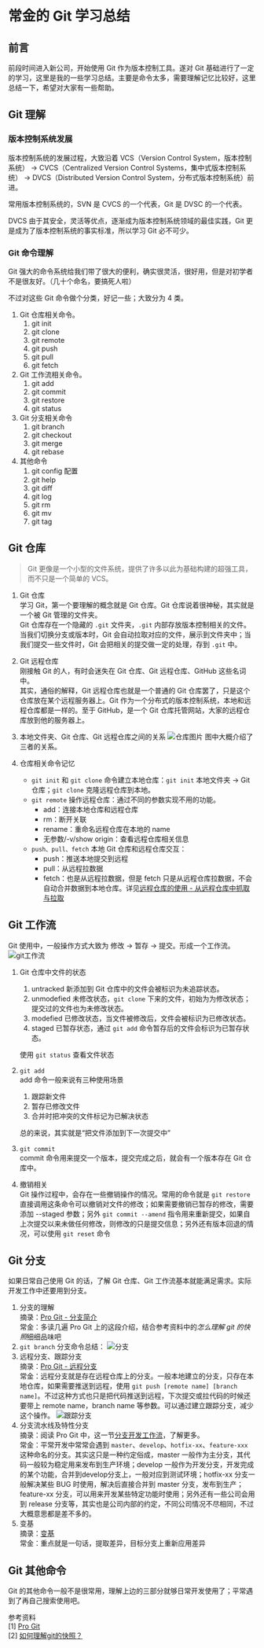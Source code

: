 # 常金的 Git 学习总结

## 前言
前段时间进入新公司，开始使用 Git 作为版本控制工具。遂对 Git 基础进行了一定的学习，这里是我的一些学习总结。主要是命令太多，需要理解记忆比较好，这里总结一下，希望对大家有一些帮助。

## Git 理解
### 版本控制系统发展
版本控制系统的发展过程，大致沿着 VCS（Version Control System，版本控制系统） -> CVCS（Centralized Version Control Systems，集中式版本控制系统） -> DVCS（Distributed Version Control System，分布式版本控制系统）前进。

常用版本控制系统的，SVN 是 CVCS 的一个代表，Git 是 DVSC 的一个代表。  

DVCS 由于其安全，灵活等优点，逐渐成为版本控制系统领域的最佳实践，Git 更是成为了版本控制系统的事实标准，所以学习 Git 必不可少。  


### Git 命令理解
Git 强大的命令系统给我们带了很大的便利，确实很灵活，很好用，但是对初学者不是很友好。（几十个命名，要搞死人啦）  

不过对这些 Git 命令做个分类，好记一些；大致分为 4 类。
1. Git 仓库相关命令。
   1. git init
   2. git clone
   3. git remote
   4. git push
   5. git pull
   6. git fetch
2. Git 工作流相关命令。
   1. git add
   2. git commit
   3. git restore
   4. git status
3. Git 分支相关命令
   1. git branch
   2. git checkout
   3. git merge
   4. git rebase
4. 其他命令
   1. git config 配置
   2. git help
   3. git diff
   4. git log
   5. git rm
   6. git mv
   7. git tag

## Git 仓库
> Git 更像是一个小型的文件系统，提供了许多以此为基础构建的超强工具，而不只是一个简单的 VCS。
1. Git 仓库  
学习 Git，第一个要理解的概念就是 Git 仓库。Git 仓库说着很神秘，其实就是一个被 Git 管理的文件夹。  
Git 仓库存在一个隐藏的 `.git` 文件夹，`.git` 内部存放版本控制相关的文件。当我们切换分支或版本时，Git 会自动拉取对应的文件，展示到文件夹中；当我们提交一些文件时，Git 会把相关的提交做一定的处理，存到 `.git` 中。  

2. Git 远程仓库  
   刚接触 Git 的人，有时会迷失在 Git 仓库、Git 远程仓库、GitHub 这些名词中。  
   其实，通俗的解释，Git 远程仓库也就是一个普通的 Git 仓库罢了，只是这个仓库放在某个远程服务器上。Git 作为一个分布式的版本控制系统，本地和远程仓库都是一样的。至于 GitHub，是一个 Git 仓库托管网站，大家的远程仓库放到他的服务器上。

3. 本地文件夹、Git 仓库、Git 远程仓库之间的关系
  ![仓库图片](images/git/repository.png)
  图中大概介绍了三者的关系。

4. 仓库相关命令记忆  
   * `git init` 和 `git clone` 命令建立本地仓库：`git init` 本地文件夹 -> Git 仓库；`git clone` 克隆远程仓库到本地。  
   * `git remote` 操作远程仓库：通过不同的参数实现不用的功能。
     * add：连接本地仓库和远程仓库
     * rm：断开关联
     * rename：重命名远程仓库在本地的 name
     * 无参数/-v/show origin：查看远程仓库相关信息
   * `push、pull、fetch` 本地 Git 仓库和远程仓库交互：
     * push：推送本地提交到远程
     * pull：从远程拉数据
     * fetch：也是从远程拉数据，但是 fetch 只是从远程仓库拉数据，不会自动合并数据到本地仓库。详见[远程仓库的使用 - 从远程仓库中抓取与拉取](https://www.progit.cn/#_remote_repos)

## Git 工作流
Git 使用中，一般操作方式大致为 修改 -> 暂存 -> 提交。形成一个工作流。
![git工作流](images/git/flow.png)
1. Git 仓库中文件的状态
   1. untracked 新添加到 Git 仓库中的文件会被标识为未追踪状态。
   2. unmodefied 未修改状态，`git clone` 下来的文件，初始为为修改状态；提交过的文件也为未修改状态。
   3. modefied 已修改状态，当文件被修改后，文件会被标识为已修改状态。
   4. staged 已暂存状态，通过 `git add` 命令暂存后的文件会标识为已暂存状态。

   使用 `git status` 查看文件状态
2. `git add`  
   add 命令一般来说有三种使用场景
   1. 跟踪新文件
   2. 暂存已修改文件
   3. 合并时把冲突的文件标记为已解决状态

   总的来说，其实就是“把文件添加到下一次提交中”

3. `git commit`  
   commit 命令用来提交一个版本，提交完成之后，就会有一个版本存在 Git 仓库中。
4. 撤销相关  
   Git 操作过程中，会存在一些撤销操作的情况。常用的命令就是 `git restore` 直接调用这条命令可以撤销对文件的修改；如果需要撤销已暂存的修改，需要添加 --staged 参数；另外 `git commit --amend` 指令用来重新提交，如果自上次提交以来未做任何修改，则修改的只是提交信息；另外还有版本回退的情况，可以使用 `git reset` 命令

## Git 分支
如果日常自己使用 Git 的话，了解 Git 仓库、Git 工作流基本就能满足需求。实际开发工作中还要用到分支。
1. 分支的理解  
   摘录：[Pro Git - 分支简介](https://www.progit.cn/#_git_branches_overview)  
   常金：多读几遍 Pro Git 上的这段介绍，结合参考资料中的*怎么理解 git 的快照*细细品味吧
2. `git branch`
   分支命令总结：
   ![分支](./images/git/branch.png)
3. 远程分支、跟踪分支  
   摘录：[Pro Git - 远程分支](https://www.progit.cn/#_remote_branches)  
   常金：远程分支就是存在远程仓库上的分支。一般本地建立的分支，只存在本地仓库，如果需要推送到远程，使用 `git push [remote name] [branch name]`。不过这种方式也只是把代码推送到远程，下次提交或拉代码的时候还要带上 remote name，branch name 等参数。可以通过建立跟踪分支，减少这个操作。
   ![跟踪分支](./images/git/track.png)
4. 分支流水线及特性分支  
   摘录：阅读 Pro Git 中，这一节[分支开发工作流](https://www.progit.cn/#_%E5%88%86%E6%94%AF%E5%BC%80%E5%8F%91%E5%B7%A5%E4%BD%9C%E6%B5%81)，了解更多。  
   常金：平常开发中常常会遇到 `master`、`develop`、`hotfix-xx`、`feature-xxx` 这种命名的分支。其实这只是一种约定俗成，master 一般作为主分支，其代码一般较为稳定用来发布到生产环境；develop 一般作为开发分支，开发完成的某个功能，合并到develop分支上，一般对应到测试环境；hotfix-xx 分支一般解决某些 BUG 时使用，解决后直接合并到 master 分支，发布到生产；feature-xx 分支，可以用来开发某些特定功能时使用；另外还有一些公司会用到 release 分支等，其实也是公司内部的约定，不同公司情况不尽相同，不过大概意思都是差不多的。
5. 变基  
   摘录：[变基](https://www.progit.cn/#_rebasing)  
   常金：重点就是一句话，提取差异，目标分支上重新应用差异

## Git 其他命令
Git 的其他命令一般不是很常用，理解上边的三部分就够日常开发使用了；平常遇到了再自己搜索使用吧。

参考资料  
[1] [Pro Git](https://www.progit.cn/#_pro_git)  
[2] [如何理解git的快照？](https://www.zhihu.com/question/27680108/answer/156748005)